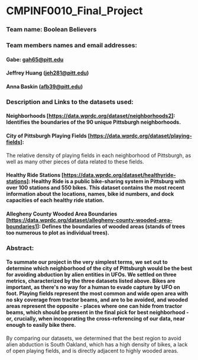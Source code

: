 # CMPINF0010_Final_Project

### Team name: Boolean Believers 

### Team members names and email addresses:
#### Gabe: gah65@pitt.edu
#### Jeffrey Huang (jeh281@pitt.edu) 
#### Anna Baskin (afb39@pitt.edu)

### Description and Links to the datasets used:
#### Neighborhoods [https://data.wprdc.org/dataset/neighborhoods2]: Identifies the boundaries of the 90 unique Pittsburgh neighborhoods.
#### City of Pittsburgh Playing Fields [https://data.wprdc.org/dataset/playing-fields]:
The relative density of playing fields in each neighborhood of Pittsburgh, as well as many other pieces of data related to these fields.
#### Healthy Ride Stations [https://data.wprdc.org/dataset/healthyride-stations]: Healthy Ride is a public bike-sharing system in Pittsburg with over 100 stations and 550 bikes. This dataset contains the most recent information about the locations, names, bike id numbers, and dock capacities of each healthy ride station. 
#### Allegheny County Wooded Area Boundaries [https://data.wprdc.org/dataset/allegheny-county-wooded-area-boundaries1]: Defines the boundaries of wooded areas (stands of trees too numerous to plot as individual trees).

### Abstract: 
#### To summate our project in the very simplest terms, we set out to determine which neighborhood of the city of Pittsburgh would be the best for avoiding abduction by alien entities in UFOs. We settled on three metrics, characterized by the three datasets listed above. Bikes are important, as there's no way for a human to evade capture by UFO on foot. Playing fields represent the most common and wide open area with no sky coverage from tractor beams, and are to be avoided, and wooded areas represent the opposite - places where one can hide from tractor beams, which should be present in the final pick for best neighborhood - or, crucially, when incoporating the cross-referencing of our data, near enough to easily bike there.

By comparing our datasets, we determined that the best region to avoid alien abduction is South Oakland, which has a high density of bikes, a lack of open playing fields, and is directly adjacent to highly wooded areas.
